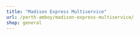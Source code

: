 ```yaml
---
title: "Madison Express Multiservice"
url: /perth-amboy/madison-express-multiservice/
shop: general
---
```


